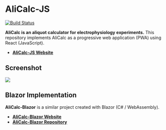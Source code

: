# AliCalc-JS

[![Build Status](https://dev.azure.com/swharden/swharden/_apis/build/status/swharden.AliCalc?branchName=master)](https://dev.azure.com/swharden/swharden/_build/latest?definitionId=12&branchName=master)

**AliCalc is an aliquot calculator for electrophysiology experiments.** This repository implements AliCalc as a progressive web application (PWA) using React (JavaScript).

* [**AliCalc-JS Website**](https://swharden.com/software/alicalc)

## Screenshot

![](screenshot.jpg)

## Blazor Implementation

**AliCalc-Blazor** is a similar project created with Blazor (C# / WebAssembly).
 * [**AliCalc-Blazor Website**](https://swharden.com/software/alicalc2)
 * [**AliCalc-Blazor Repository**](https://github.com/swharden/AliCalc-Blazor)
